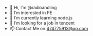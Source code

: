 - 👋 Hi, I’m @radioandling
- 👀 I’m interested in FE
- 🌱 I’m currently learning node.js
- 💞️ I’m looking for a job in tencent
- 📫 Contact Me on 474775913@qq.com

<!---
radioandling/radioandling is a ✨ special ✨ repository because its `README.md` (this file) appears on your GitHub profile.
You can click the Preview link to take a look at your changes.
--->
